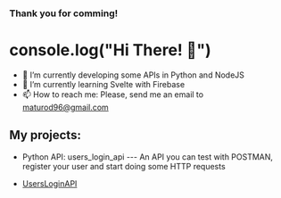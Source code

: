 ### Thank you for comming!

# console.log("Hi There! 👋")

- 🔭 I’m currently developing some APIs in Python and NodeJS
- 🌱 I’m currently learning Svelte with Firebase
- 📫 How to reach me: Please, send me an email to maturod96@gmail.com

## My projects:

- Python API: users_login_api 
--- An API you can test with POSTMAN, register your user and start doing some HTTP requests

- [UsersLoginAPI](https://users-login-ar.herokuapp.com/)
